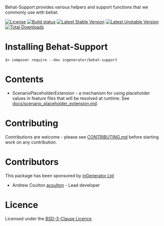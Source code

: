 Behat-Support provides various helpers and support functions that we commonly use with behat.

[![License](https://poser.pugx.org/ingenerator/behat-support/license.svg)](https://packagist.org/packages/ingenerator/behat-support)
[![Build status](https://github.com/ingenerator/behat-support/actions/workflows/test.yml/badge.svg)](https://github.com/ingenerator/behat-support/actions/workflows/test.yml)
[![Latest Stable Version](https://poser.pugx.org/ingenerator/behat-support/v/stable.svg)](https://packagist.org/packages/ingenerator/behat-support)
[![Latest Unstable Version](https://poser.pugx.org/ingenerator/behat-support/v/unstable.svg)](https://packagist.org/packages/ingenerator/behat-support)
[![Total Downloads](https://poser.pugx.org/ingenerator/behat-support/downloads.svg)](https://packagist.org/packages/ingenerator/behat-support)

# Installing Behat-Support

`$> composer require --dev ingenerator/behat-support`

# Contents

* ScenarioPlaceholderExtension - a mechanism for using placeholder values in feature files that will
  be resolved at runtime. See [docs/scenario_placeholder_extension.md](docs/scenario_placeholder_extension.md).

# Contributing

Contributions are welcome - please see [CONTRIBUTING.md](CONTRIBUTING.md) before starting work on any contribution.

# Contributors

This package has been sponsored by [inGenerator Ltd](http://www.ingenerator.com)

* Andrew Coulton [acoulton](https://github.com/acoulton) - Lead developer

# Licence

Licensed under the [BSD-3-Clause Licence](LICENSE)
